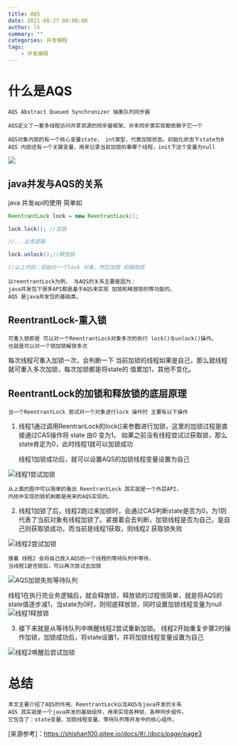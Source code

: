 ```yaml
---
title: AQS
date: 2021-08-27 00:00:00
author: lh
summary: ""
categories: 并发编程
tags: 
    - 并发编程
---
```


# 什么是AQS
    AQS Abstract Queued Synchronizer 抽象队列同步器
    
    AQS定义了一套多线程访问共享资源的同步器框架，许多同步类实现都依赖于它一个
    
    AQS对象内部的有一个核心变量state， int类型，代表加锁状态。初始化状态下state为0
    AQS 内部还有一个关键变量，用来记录当前加锁的事哪个线程，init下这个变量为null
    
![](https://kubpang.github.io/sourceFile/Java/并发/ReentrantLock与AQS_1.jpg)

## java并发与AQS的关系

java 并发api的使用 简单如 

```java
ReentrantLock lock = new ReentrantLock();

lock.lock(); //加锁

//...业务逻辑

lock.unlock();//释放锁

//以上代码：初始化一个lock 对象，然后加锁 和释放锁
```

    以reentrantLock为例， 与AQS的关系主要是因为：
    java并发包下很多API都是基于AQS来实现 加锁和释放锁的等功能的，
    AQS 是java并发包的基础类。


## ReentrantLock-重入锁
    可重入锁即是 可以对一个ReentrantLock对象多次的执行 lock()与unlock()操作。
    也就是可以对一个锁加锁解锁多次

每次线程可重入加锁一次，会判断一下 当前加锁的线程如果是自己，那么就线程就可重入多次加锁，每次加锁都是将state的 值累加1，其他不变化。

## ReentrantLock的加锁和释放锁的底层原理
    当一个ReentrantLock 尝试对一个对象进行lock 操作时 主要有以下操作

1. 线程1通过调用ReentranLock的lock()来参数进行加锁，这里的加锁过程是直接通过CAS操作将 state 由0 变为1。
    如果之前没有线程尝试过获取锁，那么state肯定为0，此时线程1就可以加锁成功
    
    线程1加锁成功后，就可以设置AQS的加锁线程变量设置为自己
    
![线程1尝试加锁](https://kubpang.github.io/sourceFile/Java/并发/ReentrantLock与AQS_2.jpg)  

    从上面的图中可以简单的看出 ReentrantLock 其实就是一个外层API，
    内核中实现的锁机制都是用来的AQS实现的。

2. 线程1加锁了后，线程2跑过来加锁时，会通过CAS判断state是否为0，为1则代表了当前对象有线程加锁了。紧接着会去判断，加锁线程是否为自己，是自己则获取锁成功，而当前是线程1获取，则线程2 获取锁失败

![线程2尝试加锁](https://kubpang.github.io/sourceFile/Java/并发/ReentrantLock与AQS_3.jpg)  

    接着 线程2 会将自己放入AQS的一个线程的等待队列中等待，
    当线程1是否锁后，可以再次尝试去加锁

![AQS加锁失败等待队列](https://kubpang.github.io/sourceFile/Java/并发/ReentrantLock与AQS_4.jpg)  

线程1在执行完业务逻辑后，就会释放锁，释放锁的过程很简单，就是将AQS的state值逐步减1，当state为0时，则彻底释放锁，同时设置加锁线程变量为null
![线程1释放锁](https://kubpang.github.io/sourceFile/Java/并发/ReentrantLock与AQS_5.jpg)


3. 接下来就是从等待队列中唤醒线程2尝试重新加锁。
    线程2开始重复步骤2的操作加锁，加锁成功后，将state设置1，并将加锁线程变量设置为自己

![线程2唤醒后尝试加锁](https://kubpang.github.io/sourceFile/Java/并发/ReentrantLock与AQS_6.jpg)

# 总结
    本文主要介绍了AQS的作用、ReentrantLock以及AQS与java并发的关系
    AQS 其实就是一个java并发的基础组件，用来实现各种锁、各种同步组件。  
    它包含了：state变量、加锁线程变量、等待队列等并发中的核心组件。

[来源参考]：https://shishan100.gitee.io/docs/#/./docs/page/page3